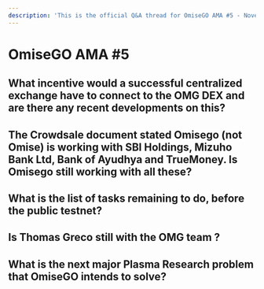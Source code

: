```yaml
---
description: 'This is the official Q&A thread for OmiseGO AMA #5 - November 12, 2018'
---
```


# OmiseGO AMA \#5

## What incentive would a successful centralized exchange have to connect to the OMG DEX and are there any recent developments on this?

## The Crowdsale document stated Omisego \(not Omise\) is working with SBI Holdings, Mizuho Bank Ltd, Bank of Ayudhya and TrueMoney. Is Omisego still working with all these?

## What is the list of tasks remaining to do, before the public testnet?

## Is Thomas Greco still with the OMG team ?

## What is the next major Plasma Research problem that OmiseGO intends to solve?



